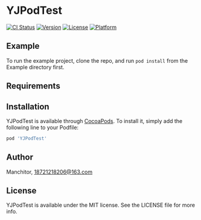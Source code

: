 # YJPodTest

[![CI Status](https://img.shields.io/travis/Manchitor/YJPodTest.svg?style=flat)](https://travis-ci.org/Manchitor/YJPodTest)
[![Version](https://img.shields.io/cocoapods/v/YJPodTest.svg?style=flat)](https://cocoapods.org/pods/YJPodTest)
[![License](https://img.shields.io/cocoapods/l/YJPodTest.svg?style=flat)](https://cocoapods.org/pods/YJPodTest)
[![Platform](https://img.shields.io/cocoapods/p/YJPodTest.svg?style=flat)](https://cocoapods.org/pods/YJPodTest)

## Example

To run the example project, clone the repo, and run `pod install` from the Example directory first.

## Requirements

## Installation

YJPodTest is available through [CocoaPods](https://cocoapods.org). To install
it, simply add the following line to your Podfile:

```ruby
pod 'YJPodTest'
```

## Author

Manchitor, 18721218206@163.com

## License

YJPodTest is available under the MIT license. See the LICENSE file for more info.
